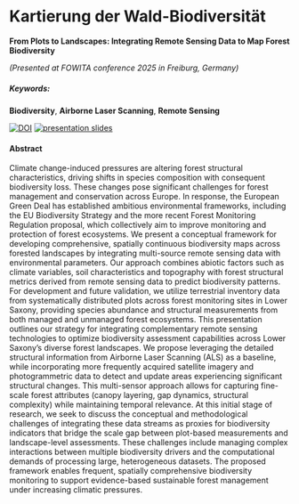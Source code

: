 # Kartierung der Wald-Biodiversität

**From Plots to Landscapes: Integrating Remote Sensing Data to Map Forest Biodiversity**

*(Presented at FOWITA conference 2025 in Freiburg, Germany)*

##### Keywords:
**Biodiversity**, **Airborne Laser Scanning**, **Remote Sensing**

[![DOI](https://zenodo.org/badge/913827732.svg)](https://doi.org/10.5281/zenodo.15124197) [![presentation slides](https://img.shields.io/badge/Presentation%20Slides-373b38?logo=revealdotjs&logoColor=white)](https://wiesehahn.github.io/presentation-fowita25/presentation.html)


#### Abstract

Climate change-induced pressures are altering forest structural characteristics, driving shifts in species composition with consequent biodiversity loss. These changes pose significant challenges for forest management and conservation across Europe. In response, the European Green Deal has established ambitious environmental frameworks, including the EU Biodiversity Strategy and the more recent Forest Monitoring Regulation proposal, which collectively aim to improve monitoring and protection of forest ecosystems.
We present a conceptual framework for developing comprehensive, spatially continuous biodiversity maps across forested landscapes by integrating multi-source remote sensing data with environmental parameters. Our approach combines abiotic factors such as climate variables, soil characteristics and topography with forest structural metrics derived from remote sensing data to predict biodiversity patterns. For development and future validation, we utilize terrestrial inventory data from systematically distributed plots across forest monitoring sites in Lower Saxony, providing species abundance and structural measurements from both managed and unmanaged forest ecosystems.
This presentation outlines our strategy for integrating complementary remote sensing technologies to optimize biodiversity assessment capabilities across Lower Saxony’s diverse forest landscapes. We propose leveraging the detailed structural information from Airborne Laser Scanning (ALS) as a baseline, while incorporating more frequently acquired satellite imagery and photogrammetric data to detect and update areas experiencing significant structural changes. This multi-sensor approach allows for capturing fine-scale forest attributes (canopy layering, gap dynamics, structural complexity) while maintaining temporal relevance.
At this initial stage of research, we seek to discuss the conceptual and methodological challenges of integrating these data streams as proxies for biodiversity indicators that bridge the scale gap between plot-based measurements and landscape-level assessments. These challenges include managing complex interactions between multiple biodiversity drivers and the computational demands of processing large, heterogeneous datasets. The proposed framework enables frequent, spatially comprehensive biodiversity monitoring to support evidence-based sustainable forest management under increasing climatic pressures.
